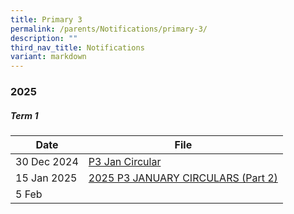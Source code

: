 ```yaml
---
title: Primary 3
permalink: /parents/Notifications/primary-3/
description: ""
third_nav_title: Notifications
variant: markdown
---
```

### **2025**

##### Term 1

| Date| File | 
| -------- | -------- |
|30 Dec 2024|[P3 Jan Circular](/files/Notification%202025/Pri%203/RGPS_N25_P3_001.pdf)|
|15 Jan 2025|[2025 P3 JANUARY CIRCULARS (Part 2)](/files/Notification%202025/Pri%203/RGPS_N25_P3_003.pdf)|
|5 Feb|